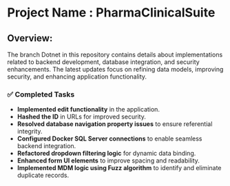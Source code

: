 # Project Name : PharmaClinicalSuite
## Overview: 
The branch Dotnet in this repository contains details about implementations related to backend development, database integration, and security enhancements.
The latest updates focus on refining data models, improving security, and enhancing application functionality.

### **✅ Completed Tasks**
- **Implemented edit functionality** in the application.
- **Hashed the ID** in URLs for improved security.
- **Resolved database navigation property issues** to ensure referential integrity.
- **Configured Docker SQL Server connections** to enable seamless backend integration.
- **Refactored dropdown filtering logic** for dynamic data binding.
- **Enhanced form UI elements** to improve spacing and readability.
- **Implemented MDM logic using Fuzz algorithm** to identify and eliminate duplicate records.


